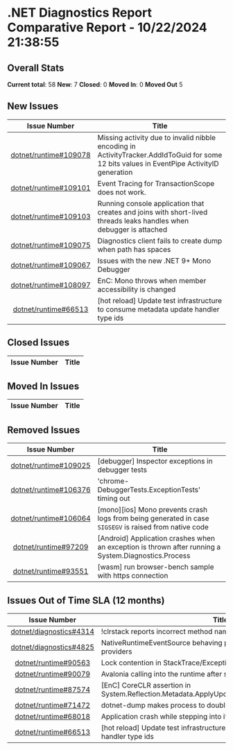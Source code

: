 # .NET Diagnostics Report Comparative Report - 10/22/2024 21:38:55

## Overall Stats

**Current total**: 58
**New**: 7
**Closed**: 0
**Moved In**: 0
**Moved Out** 5

## New Issues

| **Issue Number** | **Title** |
| :--------------: | --------- |
| [dotnet/runtime#109078](https://github.com/dotnet/runtime/issues/109078) | Missing activity due to invalid nibble encoding in ActivityTracker.AddIdToGuid for some 12 bits values in EventPipe ActivityID generation |
| [dotnet/runtime#109101](https://github.com/dotnet/runtime/issues/109101) | Event Tracing for TransactionScope does not work. |
| [dotnet/runtime#109103](https://github.com/dotnet/runtime/issues/109103) | Running console application that creates and joins with short-lived threads leaks handles when debugger is attached |
| [dotnet/runtime#109075](https://github.com/dotnet/runtime/issues/109075) | Diagnostics client fails to create dump when path has spaces |
| [dotnet/runtime#109067](https://github.com/dotnet/runtime/issues/109067) | Issues with the new .NET 9+ Mono Debugger |
| [dotnet/runtime#108097](https://github.com/dotnet/runtime/issues/108097) | EnC: Mono throws when member accessibility is changed |
| [dotnet/runtime#66513](https://github.com/dotnet/runtime/issues/66513) | [hot reload] Update test infrastructure to consume metadata update handler type ids |

## Closed Issues

| **Issue Number** | **Title** |
| :--------------: | --------- |

## Moved In Issues

| **Issue Number** | **Title** |
| :--------------: | --------- |

## Removed Issues

| **Issue Number** | **Title** |
| :--------------: | --------- |
| [dotnet/runtime#109025](https://github.com/dotnet/runtime/issues/109025) | [debugger] Inspector exceptions in debugger tests |
| [dotnet/runtime#106376](https://github.com/dotnet/runtime/issues/106376) | 'chrome-DebuggerTests.ExceptionTests' timing out |
| [dotnet/runtime#106064](https://github.com/dotnet/runtime/issues/106064) | [mono][ios] Mono prevents crash logs from being generated in case `SIGSEGV` is raised from native code |
| [dotnet/runtime#97209](https://github.com/dotnet/runtime/issues/97209) | [Android] Application crashes when an exception is thrown after running a System.Diagnostics.Process |
| [dotnet/runtime#93551](https://github.com/dotnet/runtime/issues/93551) | [wasm] run browser-bench sample with https connection |

## Issues Out of Time SLA (12 months)

| **Issue Number** | **Title** |
| :--------------: | --------- |
| [dotnet/diagnostics#4314](https://github.com/dotnet/diagnostics/issues/4314) | !clrstack reports incorrect method names when <> is encountered |
| [dotnet/diagnostics#4825](https://github.com/dotnet/diagnostics/issues/4825) | NativeRuntimeEventSource behaving poorly in conjunction with other providers |
| [dotnet/runtime#90563](https://github.com/dotnet/runtime/issues/90563) | Lock contention in StackTrace/Exception.ToString() |
| [dotnet/runtime#90079](https://github.com/dotnet/runtime/issues/90079) | Avalonia calling into the runtime after shut down |
| [dotnet/runtime#87574](https://github.com/dotnet/runtime/issues/87574) | [EnC] CoreCLR assertion in System.Reflection.Metadata.ApplyUpdateTest.TestGenericAddStaticField |
| [dotnet/runtime#71472](https://github.com/dotnet/runtime/issues/71472) | dotnet-dump makes process to double its used memory and fails |
| [dotnet/runtime#68018](https://github.com/dotnet/runtime/issues/68018) | Application crash while stepping into if 'justMyCode' is disabled |
| [dotnet/runtime#66513](https://github.com/dotnet/runtime/issues/66513) | [hot reload] Update test infrastructure to consume metadata update handler type ids |


